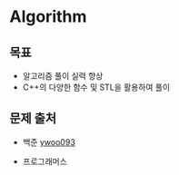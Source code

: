 # Algorithm

## 목표

- 알고리즘 풀이 실력 향상
- C++의 다양한 함수 및 STL을 활용하여 풀이

## 문제 출처

- 백준 [ywoo093](https://www.acmicpc.net/user/ywoo093)

- 프로그래머스

